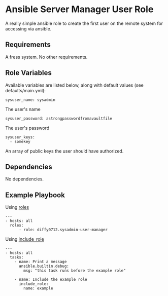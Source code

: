 Ansible Server Manager User Role
=========

A really simple ansible role to create the first user on the remote system for accessing via ansible.

Requirements
------------

A fress system. No other requirements.

Role Variables
--------------

Available variables are listed below, along with default values (see defaults/main.yml):
```
sysuser_name: sysadmin
```
The user's name

```
sysuser_password: astrongpasswordfromavaultfile
```
The user's password

```
sysuser_keys:
  - somekey
```
An array of public keys the user should have authorized.

Dependencies
------------

No dependencies.

Example Playbook
----------------

Using [roles](https://docs.ansible.com/ansible/latest/user_guide/playbooks_reuse_roles.html#using-roles)
```
---
- hosts: all
  roles:
      - role: diffy0712.sysadmin-user-manager
```

Using [include_role](https://docs.ansible.com/ansible/latest/user_guide/playbooks_reuse_roles.html#including-roles-dynamic-reuse)
```
---
- hosts: all
  tasks:
    - name: Print a message
      ansible.builtin.debug:
        msg: "this task runs before the example role"

    - name: Include the example role
      include_role:
        name: example

```